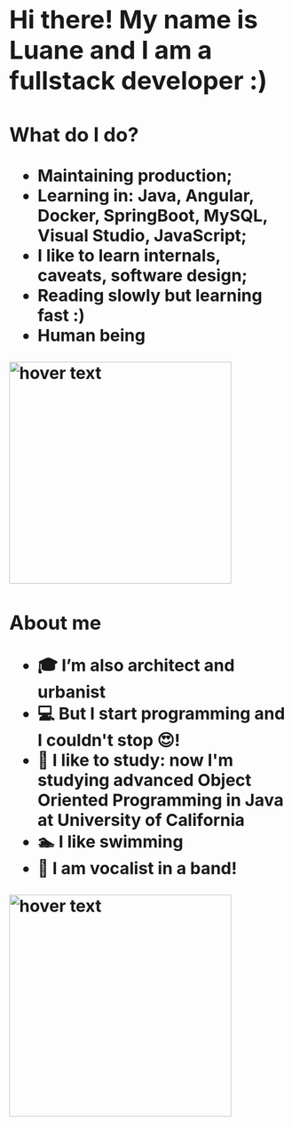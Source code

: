  <tr>
    <td>
      <b style="font-size:30px"><p align="left">
        <h2>Hi there! My name is Luane    
          and 
          I am a fullstack developer :)</h2>
        
  <h3> What do I do?</h3>
        
- Maintaining production;
- Learning in: Java, Angular, Docker, SpringBoot, MySQL, Visual Studio, JavaScript;
- I like to learn internals, caveats, software design;
- Reading slowly but learning fast :)
- Human being
 <img src="https://github-readme-stats.vercel.app/api/top-langs/?username=luanenandes&layout=compact" width="400" title="hover text">

<td>
<h3>About me</h3>

- 🎓 I’m also architect and urbanist
- 💻 But I start programming and I couldn't stop 😍!
- 📖 I like to study: now I'm studying advanced Object Oriented Programming in Java at University of California
- 🏊‍ I like swimming
- 🎤 I am vocalist in a band!

<img src="https://media.giphy.com/media/L1R1tvI9svkIWwpVYr/giphy.gif" width="400" title="hover text">
</td>

